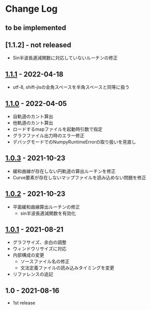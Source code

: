 # Change Log

## to be implemented

## [1.1.2] - not released
- Sin半波長逓減関数に対応していないルーチンの修正

## [1.1.1] - 2022-04-18
- utf-8, shift-jisの全角スペースを半角スペースと同等に扱う

## [1.1.0] - 2022-04-05
- 自軌道のカント算出
- 他軌道のカント算出
- ロードするmapファイルを起動時引数で指定
- グラフファイル出力時のエラー修正
- デバッグモードでのNumpyRuntimeErrorの取り扱いを見直し

## [1.0.3] - 2021-10-23
- 緩和曲線が存在しない円軌道の算出ルーチンを修正
- Curve要素が存在しないマップファイルを読み込めない問題を修正

## [1.0.2] - 2021-10-23
- 平面緩和曲線算出ルーチンの修正
    - sin半波長逓減関数を有効化

## [1.0.1] - 2021-08-21
- グラフサイズ、余白の調整
- ウィンドウリサイズに対応
- 内部構成の変更
    - ソースファイル名の修正
    - 文法定義ファイルの読み込みタイミングを変更
- リファレンスの追記

## 1.0 - 2021-08-16
- 1st release

[1.0.1]: https://github.com/konawasabi/kobushi-trackviewer/compare/ver1.0...ver1.0.1
[1.0.2]: https://github.com/konawasabi/kobushi-trackviewer/compare/ver1.0.1...ver1.0.2
[1.0.3]: https://github.com/konawasabi/kobushi-trackviewer/compare/ver1.0.2...ver1.0.3
[1.1.0]: https://github.com/konawasabi/kobushi-trackviewer/compare/ver1.0.3...ver1.1.0
[1.1.1]: https://github.com/konawasabi/kobushi-trackviewer/compare/ver1.1.0...ver1.1.1

